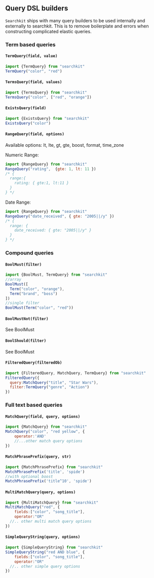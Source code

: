 ## Query DSL builders
`Searchkit` ships with many query builders to be used internally and externally to searchkit. This is to remove boilerplate and errors when constructing complicated elastic queries.

### Term based queries
#### `TermQuery(field, value)`
```js
import {TermQuery} from "searchkit"
TermQuery("color", "red")
```

#### `TermsQuery(field, values)`
```js
import {TermsQuery} from "searchkit"
TermsQuery("color", ["red", "orange"])
```

#### `ExistsQuery(field)`
```js
import {ExistsQuery} from "searchkit"
ExistsQuery("color")
```

#### `RangeQuery(field, options)`

Available options: lt, lte, gt, gte, boost, format, time_zone

Numeric Range:

```js
import {RangeQuery} from "searchkit"
RangeQuery("rating",  {gte: 1, lt: 11 })
/* {
  range:{
    rating: { gte:1, lt:11 }
  }
} */
```

Date Range:

```js
import {RangeQuery} from "searchkit"
RangeQuery("date_received", { gte: "2005||/y" })
/* {
  range: {
    date_received: { gte: "2005||/y" }
  }
} */
```

### Compound queries
#### `BoolMust(filter)`
```js
import {BoolMust, TermQuery} from "searchkit"
//array
BoolMust([
  Term("color", "orange"),
  Term("brand", "boss")
])
//single filter
BoolMust(Term("color", "red"))
```
#### `BoolMustNot(filter)`
See BoolMust
#### `BoolShould(filter)`
See BoolMust

#### `FilteredQuery(filteredOb)`
```js
import {FilteredQuery, MatchQuery, TermQuery} from "searchkit"
FilteredQuery({
  query:MatchQuery("title", "Star Wars"),
  filter:TermQuery("genre", "Action")
})
```
### Full text based queries

#### `MatchQuery(field, query, options)`
```js
import {MatchQuery} from "searchkit"
MatchQuery("color", "red yellow", {
    operator:'AND'
    //...other match query options
})
```
#### `MatchPhrasePrefix(query, str)`
```js
import {MatchPhrasePrefix} from "searchkit"
MatchPhrasePrefix('title', 'spide')
//with optional boost
MatchPhrasePrefix('title^10', 'spide')
```
#### `MultiMatchQuery(query, options)`
```js
import {MultiMatchQuery} from "searchkit"
MultiMatchQuery("red", {
    fields:["color", "song_title"],
    operator:"OR"
  //.. other multi match query options
})
```
#### `SimpleQueryString(query, options)`
```js
import {SimpleQueryString} from "searchkit"
SimpleQueryString("red AND blue", {
    fields:["color", "song_title"],
    operator:"OR"
  //.. other simple query options
})
```
